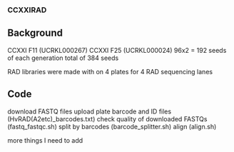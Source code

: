 ### CCXXIRAD


## Background
CCXXI F11 (UCRKL000267)
CCXXI F25 (UCRKL000024)
96x2 = 192 seeds of each generation
total of 384 seeds

RAD libraries were made with on 4 plates for 4 RAD sequencing lanes

## Code
download FASTQ files
upload plate barcode and ID files 
  (HvRAD(A2etc)_barcodes.txt)
check quality of downloaded FASTQs 
  (fastq_fastqc.sh)
split by barcodes 
  (barcode_splitter.sh)
align
  (align.sh)
  
more things I need to add
